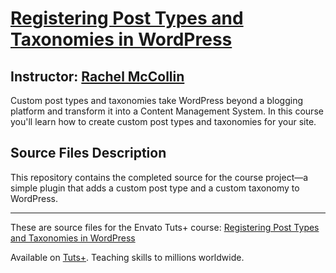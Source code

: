# [Registering Post Types and Taxonomies in WordPress][published url]
## Instructor: [Rachel McCollin][instructor url]


Custom post types and taxonomies take WordPress beyond a blogging platform and transform it into a Content Management System. In this course you'll learn how to create custom post types and taxonomies for your site.


## Source Files Description


This repository contains the completed source for the course project—a simple plugin that adds a custom post type and a custom taxonomy to WordPress.

------

These are source files for the Envato Tuts+ course: [Registering Post Types and Taxonomies in WordPress][published url]

Available on [Tuts+](https://tutsplus.com). Teaching skills to millions worldwide.

[published url]: https://code.tutsplus.com/courses/registering-post-types-and-taxonomies-in-wordpress
[instructor url]: https://tutsplus.com/authors/rachel-mccollin
